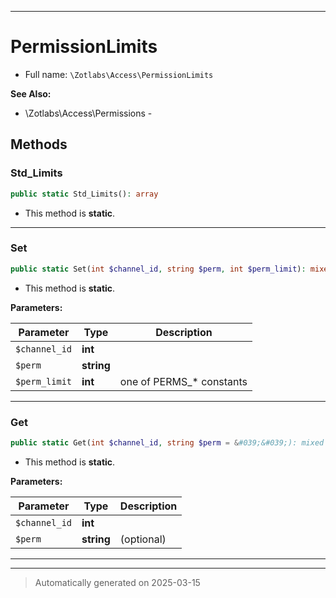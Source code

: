 ***

# PermissionLimits





* Full name: `\Zotlabs\Access\PermissionLimits`

**See Also:**

* \Zotlabs\Access\Permissions - 




## Methods


### Std_Limits



```php
public static Std_Limits(): array
```



* This method is **static**.








***

### Set



```php
public static Set(int $channel_id, string $perm, int $perm_limit): mixed
```



* This method is **static**.




**Parameters:**

| Parameter | Type | Description |
|-----------|------|-------------|
| `$channel_id` | **int** |  |
| `$perm` | **string** |  |
| `$perm_limit` | **int** | one of PERMS_* constants |





***

### Get



```php
public static Get(int $channel_id, string $perm = &#039;&#039;): mixed
```



* This method is **static**.




**Parameters:**

| Parameter | Type | Description |
|-----------|------|-------------|
| `$channel_id` | **int** |  |
| `$perm` | **string** | (optional) |





***


***
> Automatically generated on 2025-03-15
